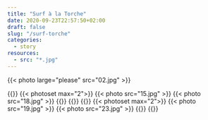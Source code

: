 ```yaml
---
title: "Surf à la Torche"
date: 2020-09-23T22:57:50+02:00
draft: false
slug: "/surf-torche"
categories:
  - story
resources:
  - src: "*.jpg"
---
```


{{< photo large="please" src="02.jpg" >}}

{{<photo src="14.jpg" >}}
{{< photoset max="2">}}
{{< photo src="15.jpg" >}}
{{< photo src="18.jpg" >}}
{{</photoset >}}
{{<photo src="16.jpg" >}}
{{<photo src="25.jpg" >}}
{{< photoset max="2">}}
{{< photo src="19.jpg" >}}
{{< photo src="23.jpg" >}}
{{</photoset >}}
{{<photo src="35.jpg" >}}

